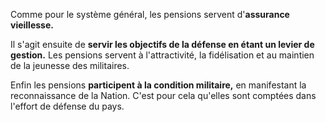 Comme pour le système général, les pensions servent d'**assurance vieillesse.**

Il s'agit ensuite de **servir les objectifs de la défense en étant un levier de gestion.** Les pensions servent à l'attractivité, la fidélisation et au maintien de la jeunesse des militaires.

Enfin les pensions **participent à la condition militaire,** en manifestant la reconnaissance de la Nation. C'est pour cela qu'elles sont comptées dans l'effort de défense du pays.